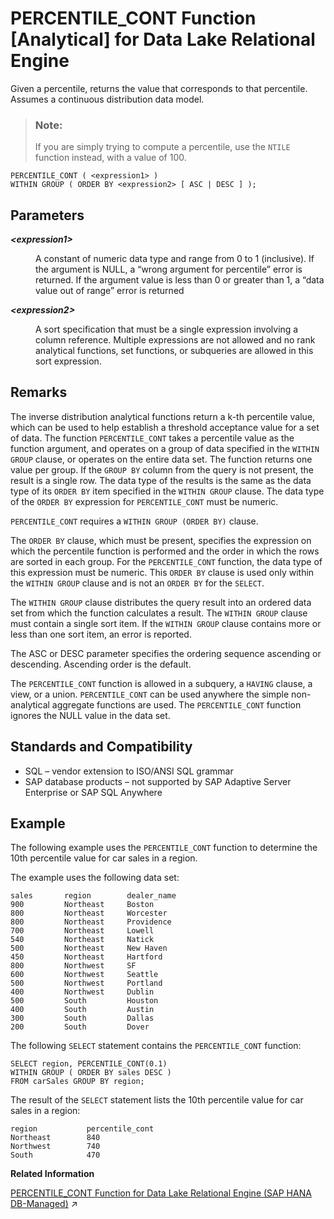 <!-- loioa56d9fa784f21015b6c8d94588153331 -->

# PERCENTILE\_CONT Function \[Analytical\] for Data Lake Relational Engine

Given a percentile, returns the value that corresponds to that percentile. Assumes a continuous distribution data model.



> ### Note:  
> If you are simply trying to compute a percentile, use the `NTILE` function instead, with a value of 100.



```
PERCENTILE_CONT ( <expression1> )
WITHIN GROUP ( ORDER BY <expression2> [ ASC | DESC ] );
```



<a name="loioa56d9fa784f21015b6c8d94588153331__PERCENTILE_CONT_parm1"/>

## Parameters


<dl>
<dt><b>

*<expression1\>*

</b></dt>
<dd>

A constant of numeric data type and range from 0 to 1 \(inclusive\). If the argument is NULL, a “wrong argument for percentile” error is returned. If the argument value is less than 0 or greater than 1, a “data value out of range” error is returned



</dd><dt><b>

*<expression2\>*

</b></dt>
<dd>

A sort specification that must be a single expression involving a column reference. Multiple expressions are not allowed and no rank analytical functions, set functions, or subqueries are allowed in this sort expression.



</dd>
</dl>



<a name="loioa56d9fa784f21015b6c8d94588153331__PERCENTILE_CONT_remarks1"/>

## Remarks

The inverse distribution analytical functions return a k-th percentile value, which can be used to help establish a threshold acceptance value for a set of data. The function `PERCENTILE_CONT` takes a percentile value as the function argument, and operates on a group of data specified in the `WITHIN GROUP` clause, or operates on the entire data set. The function returns one value per group. If the `GROUP BY` column from the query is not present, the result is a single row. The data type of the results is the same as the data type of its `ORDER BY` item specified in the `WITHIN GROUP` clause. The data type of the `ORDER BY` expression for `PERCENTILE_CONT` must be numeric.

`PERCENTILE_CONT` requires a `WITHIN GROUP (ORDER BY)` clause.

The `ORDER BY` clause, which must be present, specifies the expression on which the percentile function is performed and the order in which the rows are sorted in each group. For the `PERCENTILE_CONT` function, the data type of this expression must be numeric. This `ORDER BY` clause is used only within the `WITHIN GROUP` clause and is not an `ORDER BY` for the `SELECT`.

The `WITHIN GROUP` clause distributes the query result into an ordered data set from which the function calculates a result. The `WITHIN GROUP` clause must contain a single sort item. If the `WITHIN GROUP` clause contains more or less than one sort item, an error is reported.

The ASC or DESC parameter specifies the ordering sequence ascending or descending. Ascending order is the default.

The `PERCENTILE_CONT` function is allowed in a subquery, a `HAVING` clause, a view, or a union. `PERCENTILE_CONT` can be used anywhere the simple non-analytical aggregate functions are used. The `PERCENTILE_CONT` function ignores the NULL value in the data set.



<a name="loioa56d9fa784f21015b6c8d94588153331__PERCENTILE_CONT_standards1"/>

## Standards and Compatibility

-   SQL – vendor extension to ISO/ANSI SQL grammar
-   SAP database products – not supported by SAP Adaptive Server Enterprise or SAP SQL Anywhere



<a name="loioa56d9fa784f21015b6c8d94588153331__PERCENTILE_CONT_exmple1"/>

## Example

The following example uses the `PERCENTILE_CONT` function to determine the 10th percentile value for car sales in a region.

The example uses the following data set:

```
sales       region        dealer_name
900         Northeast     Boston
800         Northeast     Worcester
800         Northeast     Providence
700         Northeast     Lowell
540         Northeast     Natick
500         Northeast     New Haven
450         Northeast     Hartford
800         Northwest     SF
600         Northwest     Seattle
500         Northwest     Portland
400         Northwest     Dublin
500         South         Houston
400         South         Austin
300         South         Dallas
200         South         Dover
```

The following `SELECT` statement contains the `PERCENTILE_CONT` function:

```
SELECT region, PERCENTILE_CONT(0.1)
WITHIN GROUP ( ORDER BY sales DESC )
FROM carSales GROUP BY region;
```

The result of the `SELECT` statement lists the 10th percentile value for car sales in a region:

```
region           percentile_cont
Northeast        840
Northwest        740
South            470
```

**Related Information**  


[PERCENTILE_CONT Function for Data Lake Relational Engine (SAP HANA DB-Managed)](https://help.sap.com/viewer/a898e08b84f21015969fa437e89860c8/2024_1_QRC/en-US/126ea72fa1b94e76828493c4602e8942.html "Given a percentile, returns the value that corresponds to that percentile. Assumes a continuous distribution data model.") :arrow_upper_right:

